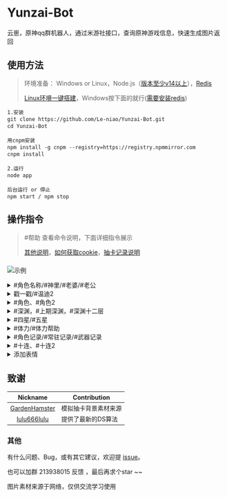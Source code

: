 # Yunzai-Bot
云崽，原神qq群机器人，通过米游社接口，查询原神游戏信息，快速生成图片返回

## 使用方法
>环境准备： Windows or Linux，Node.js（[版本至少v14以上](http://nodejs.cn/download/)），[Redis](resources/readme/命令说明.md#window安装redis)
>
>[Linux环境一键搭建](https://github.com/Le-niao/Yunzai-Bot/issues/3)，Windows按下面的就行([需要安装redis](resources/readme/命令说明.md#window安装redis))
```
1.安装
git clone https://github.com/Le-niao/Yunzai-Bot.git
cd Yunzai-Bot

用cnpm安装
npm install -g cnpm --registry=https://registry.npmmirror.com
cnpm install

2.运行
node app

后台运行 or 停止
npm start / npm stop
```

## 操作指令
>
>#帮助 查看命令说明，下面详细指令展示
>
>[其他说明](resources/readme/命令说明.md)，[如何获取cookie](resources/readme/命令说明.md#如何获取米游社-cookie)，[抽卡记录说明](resources/logHelp/记录帮助.md)

### 
![示例](https://user-images.githubusercontent.com/12881780/148473565-effe31d9-a0b3-4ebc-852a-45eb198162b5.png)

<details>
<summary>#角色名称/#神里/#老婆/#老公</summary>
<img src="resources/readme/早柚.png" alt="#早柚">
</details>

<details>
<summary>戳一戳/#温迪2</summary>
<img src="resources/readme/温迪2.png" alt="#早柚">
</details>

<details>
<summary>#角色、#角色2</summary>
<img src="resources/readme/角色.png" alt="#角色">
</details>

<details>
<summary>#深渊，#上期深渊，#深渊十二层</summary>
<img src="resources/readme/深渊.png" alt="#深渊">
</details>

<details>
<summary>#四星/#五星</summary>
<img src="resources/readme/五星.png" alt="#五星">
</details>

<details>
<summary>#体力/#体力帮助</summary>

需要配置cookie（私聊发送给机器人） [体力查询说明](resources/readme/命令说明.md#体力查询说明)

<img src="resources/readme/体力.png" alt="#体力">
</details>

<details>
<summary>#角色记录/#常驻记录/#武器记录</summary>
<img src="resources/readme/角色记录.png" alt="#角色记录">
</details>

<details>
<summary>#十连、#十连2</summary>
<img src="resources/readme/十连.png" alt="#十连">
</details>

<details>
<summary>添加表情</summary>
<img src="resources/readme/添加表情.png" alt="添加表情">
</details>

## 致谢
| Nickname                                                     | Contribution                        |
| :----------------------------------------------------------: | ----------------------------------- |
|[GardenHamster](https://github.com/GardenHamster/GenshinPray) | 模拟抽卡背景素材来源 |
|[lulu666lulu](https://github.com/lulu666lulu) | 提供了最新的DS算法 |

### 其他
有什么问题、Bug，或有其它建议，欢迎提 [issue](https://github.com/Le-niao/Yunzai-Bot/issues)。

也可以加群 213938015 反馈 ，最后再求个star ~~

图片素材来源于网络，仅供交流学习使用


